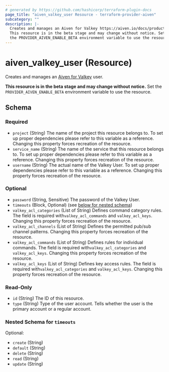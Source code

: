 ```yaml
---
# generated by https://github.com/hashicorp/terraform-plugin-docs
page_title: "aiven_valkey_user Resource - terraform-provider-aiven"
subcategory: ""
description: |-
  Creates and manages an Aiven for Valkey https://aiven.io/docs/products/valkey user.
  This resource is in the beta stage and may change without notice. Set
  the PROVIDER_AIVEN_ENABLE_BETA environment variable to use the resource.
---
```


# aiven_valkey_user (Resource)

Creates and manages an [Aiven for Valkey](https://aiven.io/docs/products/valkey) user. 

**This resource is in the beta stage and may change without notice.** Set
the `PROVIDER_AIVEN_ENABLE_BETA` environment variable to use the resource.



<!-- schema generated by tfplugindocs -->
## Schema

### Required

- `project` (String) The name of the project this resource belongs to. To set up proper dependencies please refer to this variable as a reference. Changing this property forces recreation of the resource.
- `service_name` (String) The name of the service that this resource belongs to. To set up proper dependencies please refer to this variable as a reference. Changing this property forces recreation of the resource.
- `username` (String) The actual name of the Valkey User. To set up proper dependencies please refer to this variable as a reference. Changing this property forces recreation of the resource.

### Optional

- `password` (String, Sensitive) The password of the Valkey User.
- `timeouts` (Block, Optional) (see [below for nested schema](#nestedblock--timeouts))
- `valkey_acl_categories` (List of String) Defines command category rules. The field is required with`valkey_acl_commands` and `valkey_acl_keys`. Changing this property forces recreation of the resource.
- `valkey_acl_channels` (List of String) Defines the permitted pub/sub channel patterns. Changing this property forces recreation of the resource.
- `valkey_acl_commands` (List of String) Defines rules for individual commands. The field is required with`valkey_acl_categories` and `valkey_acl_keys`. Changing this property forces recreation of the resource.
- `valkey_acl_keys` (List of String) Defines key access rules. The field is required with`valkey_acl_categories` and `valkey_acl_keys`. Changing this property forces recreation of the resource.

### Read-Only

- `id` (String) The ID of this resource.
- `type` (String) Type of the user account. Tells whether the user is the primary account or a regular account.

<a id="nestedblock--timeouts"></a>
### Nested Schema for `timeouts`

Optional:

- `create` (String)
- `default` (String)
- `delete` (String)
- `read` (String)
- `update` (String)
